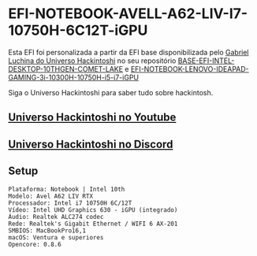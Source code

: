 # EFI-NOTEBOOK-AVELL-A62-LIV-I7-10750H-6C12T-iGPU

Esta EFI foi personalizada a partir da EFI base disponibilizada pelo [Gabriel Luchina do Universo Hackintoshi](https://github.com/luchina-gabriel) no seu repositório [BASE-EFI-INTEL-DESKTOP-10THGEN-COMET-LAKE](https://github.com/luchina-gabriel/BASE-EFI-INTEL-DESKTOP-10THGEN-COMET-LAKE) e [EFI-NOTEBOOK-LENOVO-IDEAPAD-GAMING-3i-10300H-10750H-i5-i7-iGPU](https://github.com/luchina-gabriel/EFI-NOTEBOOK-LENOVO-IDEAPAD-GAMING-3i-10300H-10750H-i5-i7-iGPU)

Siga o Universo Hackintoshi para saber tudo sobre hackintosh.

## [Universo Hackintoshi no Youtube](https://www.youtube.com/c/GabrielLuchina)

## [Universo Hackintoshi no Discord](https://universohackintosh.com/DISCORD)

## Setup

```(text)
Plataforma: Notebook | Intel 10th
Modelo: Avel A62 LIV RTX
Processador: Intel i7 10750H 6C/12T
Vídeo: Intel UHD Graphics 630 - iGPU (integrado)
Áudio: Realtek ALC274 codec
Rede: Realtek's Gigabit Ethernet / WIFI 6 AX-201
SMBIOS: MacBookPro16,1
macOS: Ventura e superiores
Opencore: 0.8.6
```
